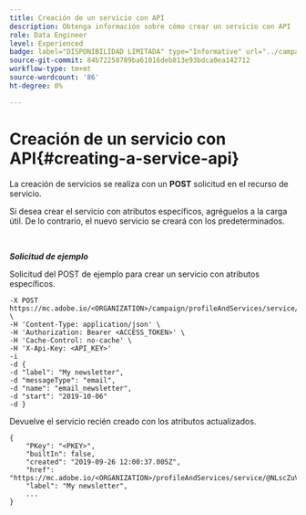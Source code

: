```yaml
---
title: Creación de un servicio con API
description: Obtenga información sobre cómo crear un servicio con API
role: Data Engineer
level: Experienced
badge: label="DISPONIBILIDAD LIMITADA" type="Informative" url="../campaign-standard-migration-home.md" tooltip="Restringido a usuarios migrados por el Campaign Standard"
source-git-commit: 84b72258789ba61016deb813e93bdca0ea142712
workflow-type: tm+mt
source-wordcount: '86'
ht-degree: 0%

---
```


# Creación de un servicio con API{#creating-a-service-api}

La creación de servicios se realiza con un **POST** solicitud en el recurso de servicio.

Si desea crear el servicio con atributos específicos, agréguelos a la carga útil. De lo contrario, el nuevo servicio se creará con los predeterminados.

<br/>

***Solicitud de ejemplo***

Solicitud del POST de ejemplo para crear un servicio con atributos específicos.

```
-X POST https://mc.adobe.io/<ORGANIZATION>/campaign/profileAndServices/service/ \
-H 'Content-Type: application/json' \
-H 'Authorization: Bearer <ACCESS_TOKEN>' \
-H 'Cache-Control: no-cache' \
-H 'X-Api-Key: <API_KEY>'
-i
-d {
-d "label": "My newsletter",
-d "messageType": "email",
-d "name": "email_newsletter",
-d "start": "2019-10-06"
-d }
```

Devuelve el servicio recién creado con los atributos actualizados.

```
{
    "PKey": "<PKEY>",
    "builtIn": false,
    "created": "2019-09-26 12:00:37.005Z",
    "href": "https://mc.adobe.io/<ORGANIZATION>/profileAndServices/service/@NLscZuVHxdVu9rPftvrMWFfR1zRIxQGswSOmGLrK09JTF_iWhB0JCUHEndA_vvy__k9mzOYa5NVkcWDcrK8qGh0wygahX9kRcD44kiWWSEceShn3",
    "label": "My newsletter",
    ...
}
```
